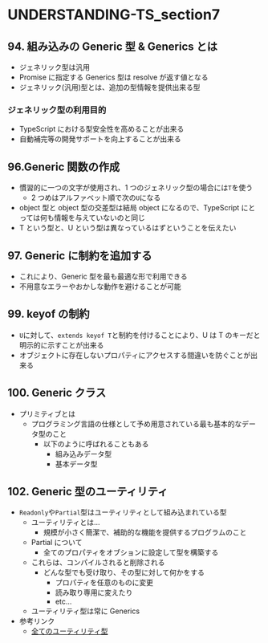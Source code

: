 # UNDERSTANDING-TS_section7

## 94. 組み込みの Generic 型 & Generics とは

- ジェネリック型は汎用
- Promise に指定する Generics 型は resolve が返す値となる
- ジェネリック(汎用)型とは、追加の型情報を提供出来る型

### ジェネリック型の利用目的

- TypeScript における型安全性を高めることが出来る
- 自動補完等の開発サポートを向上することが出来る

## 96.Generic 関数の作成

- 慣習的に一つの文字が使用され、1 つのジェネリック型の場合には`T`を使う
  - 2 つめはアルファベット順で次の`U`になる
- object 型と object 型の交差型は結局 object になるので、TypeScript にとっては何も情報を与えていないのと同じ
- T という型と、U という型は異なっているはずということを伝えたい

## 97. Generic に制約を追加する

- これにより、Generic 型を最も最適な形で利用できる
- 不用意なエラーやおかしな動作を避けることが可能

## 99. keyof の制約

- `U`に対して、`extends keyof T`と制約を付けることにより、U は T のキーだと明示的に示すことが出来る
- オブジェクトに存在しないプロパティにアクセスする間違いを防ぐことが出来る

## 100. Generic クラス

- プリミティブとは
  - プログラミング言語の仕様として予め用意されている最も基本的なデータ型のこと
    - 以下のように呼ばれることもある
      - 組み込みデータ型
      - 基本データ型

## 102. Generic 型のユーティリティ

- `Readonly`や`Partial`型はユーティリティとして組み込まれている型
  - ユーティリティとは...
    - 規模が小さく簡潔で、補助的な機能を提供するプログラムのこと
  - Partial について
    - 全てのプロパティをオブションに設定して型を構築する
  - これらは、コンパイルされると削除される
    - どんな型でも受け取り、その型に対して何かをする
      - プロパティを任意のものに変更
      - 読み取り専用に変えたり
      - etc...
  - ユーティリティ型は常に Generics
- 参考リンク
  - [全てのユーティリティ型](https://www.typescriptlang.org/docs/handbook/utility-types.html)

